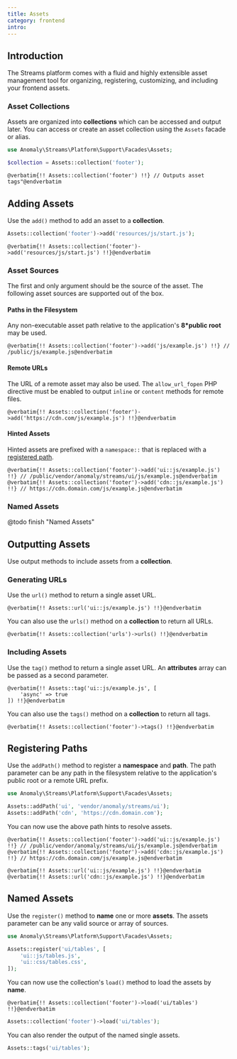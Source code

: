 ```yaml
---
title: Assets
category: frontend
intro: 
---
```


## Introduction

The Streams platform comes with a fluid and highly extensible asset management tool for organizing, registering, customizing, and including your frontend assets.

### Asset Collections

Assets are organized into **collections** which can be accessed and output later. You can access or create an asset collection using the `Assets` facade or alias.

```php
use Anomaly\Streams\Platform\Support\Facades\Assets;

$collection = Assets::collection('footer');
```

```blade
@verbatim{!! Assets::collection('footer') !!} // Outputs asset tags"@endverbatim
```

## Adding Assets

Use the `add()` method to add an asset to a **collection**.

```php
Assets::collection('footer')->add('resources/js/start.js');
```

```blade
@verbatim{!! Assets::collection('footer')->add('resources/js/start.js') !!}@endverbatim
```

### Asset Sources

The first and only argument should be the source of the asset. The following asset sources are supported out of the box.

#### Paths in the Filesystem

Any non-executable asset path relative to the application's **8*public root** may be used.

```blade
@verbatim{!! Assets::collection('footer')->add('js/example.js') !!} // /public/js/example.js@endverbatim
```

<!-- #### Configured Storage Disks

You may use any configured storage location as an asset source.

```blade
@verbatim{!! Assets::collection('footer')->add('s3::js/example.js') !!}@endverbatim
``` -->

#### Remote URLs

The URL of a remote asset may also be used. The `allow_url_fopen` PHP directive must be enabled to output `inline` or `content` methods for remote files.

```blade
@verbatim{!! Assets::collection('footer')->add('https://cdn.com/js/example.js') !!}@endverbatim
```

#### Hinted Assets

Hinted assets are prefixed with a `namespace::` that is replaced with a [registered path](#registering-paths).

```blade
@verbatim{!! Assets::collection('footer')->add('ui::js/example.js') !!} // /public/vendor/anomaly/streams/ui/js/example.js@endverbatim
@verbatim{!! Assets::collection('footer')->add('cdn::js/example.js') !!} // https://cdn.domain.com/js/example.js@endverbatim
```


### Named Assets
@todo finish "Named Assets"

## Outputting Assets

Use output methods to include assets from a **collection**.

### Generating URLs

Use the `url()` method to return a single asset URL.

```blade
@verbatim{!! Assets::url('ui::js/example.js') !!}@endverbatim
```

You can also use the `urls()` method on a **collection** to return all URLs.

```blade
@verbatim{!! Assets::collection('urls')->urls() !!}@endverbatim
```

### Including Assets

Use the `tag()` method to return a single asset URL. An **attributes** array can be passed as a second parameter.

```blade
@verbatim{!! Assets::tag('ui::js/example.js', [
    'async' => true
]) !!}@endverbatim
```

You can also use the `tags()` method on a **collection** to return all tags.

```blade
@verbatim{!! Assets::collection('footer')->tags() !!}@endverbatim
```

## Registering Paths

Use the `addPath()` method to register a **namespace** and **path**. The path parameter can be any path in the filesystem relative to the application's public root or a remote URL prefix.

```php
use Anomaly\Streams\Platform\Support\Facades\Assets;

Assets::addPath('ui', 'vendor/anomaly/streams/ui');
Assets::addPath('cdn', 'https://cdn.domain.com');
```

You can now use the above path hints to resolve assets.

```blade
@verbatim{!! Assets::collection('footer')->add('ui::js/example.js') !!} // /public/vendor/anomaly/streams/ui/js/example.js@endverbatim
@verbatim{!! Assets::collection('footer')->add('cdn::js/example.js') !!} // https://cdn.domain.com/js/example.js@endverbatim

@verbatim{!! Assets::url('ui::js/example.js') !!}@endverbatim
@verbatim{!! Assets::url('cdn::js/example.js') !!}@endverbatim
```

## Named Assets

Use the `register()` method to **name** one or more **assets**. The assets parameter can be any valid source or array of sources.

```php
use Anomaly\Streams\Platform\Support\Facades\Assets;

Assets::register('ui/tables', [
    'ui::js/tables.js',
    'ui::css/tables.css',
]);
```

You can now use the collection's `load()` method to load the assets by **name**.

```blade
@verbatim{!! Assets::collection('footer')->load('ui/tables') !!}@endverbatim
```

```php
Assets::collection('footer')->load('ui/tables');
```

You can also render the output of the named single assets.

```php
Assets::tags('ui/tables');
```
